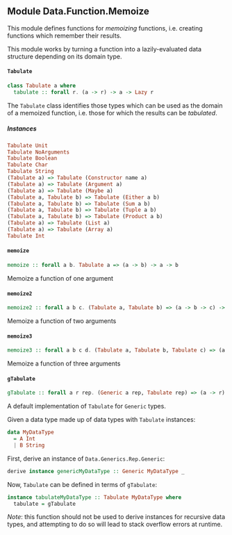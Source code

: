 ## Module Data.Function.Memoize

This module defines functions for _memoizing_ functions, i.e. creating functions which
remember their results.

This module works by turning a function into a lazily-evaluated data structure depending on
its domain type.

#### `Tabulate`

``` purescript
class Tabulate a where
  tabulate :: forall r. (a -> r) -> a -> Lazy r
```

The `Tabulate` class identifies those types which can be used as the domain of
a memoized function, i.e. those for which the results can be _tabulated_.

##### Instances
``` purescript
Tabulate Unit
Tabulate NoArguments
Tabulate Boolean
Tabulate Char
Tabulate String
(Tabulate a) => Tabulate (Constructor name a)
(Tabulate a) => Tabulate (Argument a)
(Tabulate a) => Tabulate (Maybe a)
(Tabulate a, Tabulate b) => Tabulate (Either a b)
(Tabulate a, Tabulate b) => Tabulate (Sum a b)
(Tabulate a, Tabulate b) => Tabulate (Tuple a b)
(Tabulate a, Tabulate b) => Tabulate (Product a b)
(Tabulate a) => Tabulate (List a)
(Tabulate a) => Tabulate (Array a)
Tabulate Int
```

#### `memoize`

``` purescript
memoize :: forall a b. Tabulate a => (a -> b) -> a -> b
```

Memoize a function of one argument

#### `memoize2`

``` purescript
memoize2 :: forall a b c. (Tabulate a, Tabulate b) => (a -> b -> c) -> a -> b -> c
```

Memoize a function of two arguments

#### `memoize3`

``` purescript
memoize3 :: forall a b c d. (Tabulate a, Tabulate b, Tabulate c) => (a -> b -> c -> d) -> a -> b -> c -> d
```

Memoize a function of three arguments

#### `gTabulate`

``` purescript
gTabulate :: forall a r rep. (Generic a rep, Tabulate rep) => (a -> r) -> a -> Lazy r
```

A default implementation of `Tabulate` for `Generic` types.

Given a data type made up of data types with `Tabulate` instances:

```purescript
data MyDataType
  = A Int
  | B String
```

First, derive an instance of `Data.Generics.Rep.Generic`:

```purescript
derive instance genericMyDataType :: Generic MyDataType _
```

Now, `Tabulate` can be defined in terms of `gTabulate`:

```purescript
instance tabulateMyDataType :: Tabulate MyDataType where
  tabulate = gTabulate
```

_Note_: this function should not be used to derive instances for recursive
data types, and attempting to do so will lead to stack overflow errors
at runtime.


